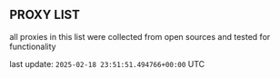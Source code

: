 ## PROXY LIST

all proxies in this list were collected from open sources and tested for functionality

last update: `2025-02-18 23:51:51.494766+00:00` UTC